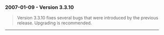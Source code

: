 ### 2007\-01\-09 \- Version 3\.3\.10


> Version 3\.3\.10 fixes several bugs that were introduced by the previous
>  release. Upgrading is recommended.



---

